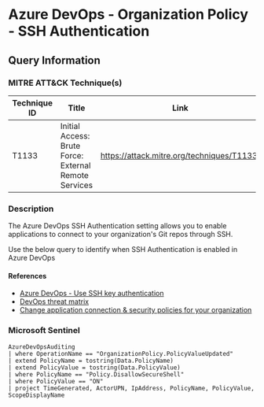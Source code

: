 # Azure DevOps - Organization Policy - SSH Authentication

## Query Information

### MITRE ATT&CK Technique(s)

| Technique ID | Title    | Link    |
| ---  | --- | --- |
| T1133 | Initial Access: Brute Force: External Remote Services | https://attack.mitre.org/techniques/T1133/ |

### Description

The Azure DevOps SSH Authentication setting allows you to enable applications to connect to your organization's Git repos through SSH.

Use the below query to identify when SSH Authentication is enabled in Azure DevOps

#### References

- [Azure DevOps - Use SSH key authentication](https://learn.microsoft.com/en-us/azure/devops/repos/git/use-ssh-keys-to-authenticate?view=azure-devops)
- [DevOps threat matrix](https://www.microsoft.com/en-us/security/blog/2023/04/06/devops-threat-matrix/)
- [Change application connection & security policies for your organization](https://learn.microsoft.com/en-us/azure/devops/organizations/accounts/change-application-access-policies?view=azure-devops)

### Microsoft Sentinel

```kql
AzureDevOpsAuditing
| where OperationName == "OrganizationPolicy.PolicyValueUpdated"
| extend PolicyName = tostring(Data.PolicyName)
| extend PolicyValue = tostring(Data.PolicyValue)
| where PolicyName == "Policy.DisallowSecureShell"
| where PolicyValue == "ON"
| project TimeGenerated, ActorUPN, IpAddress, PolicyName, PolicyValue, ScopeDisplayName
```

